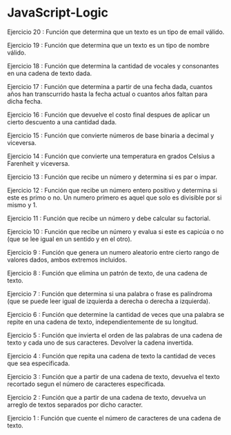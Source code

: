 # JavaScript-Logic

<p> Ejercicio 20 : Función que determina que un texto es un tipo de email válido. </p>
<p> Ejercicio 19 : Función que determina que un texto es un tipo de nombre válido. </p>
<p> Ejercicio 18 : Función que determina la cantidad de vocales y consonantes en una cadena de texto dada. </p>
<p> Ejercicio 17 : Función que determina a partir de una fecha dada, cuantos años han transcurrido hasta la fecha actual o cuantos años faltan para dicha fecha. </p>
<p> Ejercicio 16 : Función que devuelve el costo final despues de aplicar un cierto descuento a una cantidad dada. </p>
<p> Ejercicio 15 : Función que convierte números de base binaria a decimal y viceversa. </p>
<p> Ejercicio 14 : Función que convierte una temperatura en grados Celsius a Farenheit y viceversa. </p>
<p> Ejercicio 13 : Función que recibe un número y determina si es par o impar. </p>
<p> Ejercicio 12 : Función que recibe un número entero positivo y determina si este es primo o no. Un numero primero es aquel que solo es divisible por si mismo y 1. </p>
<p> Ejercicio 11 : Función que recibe un número y debe calcular su factorial. </p>
<p> Ejercicio 10 : Función que recibe un número y evalua si este es capicúa o no (que se lee igual en un sentido y en el otro). </p>
<p> Ejercicio 9 : Función que genera un numero aleatorio entre cierto rango de valores dados, ambos extremos incluidos. </p>
<p> Ejercicio 8 : Función que elimina un patrón de texto, de una cadena de texto. </p>
<p> Ejercicio 7 : Función que determina si una palabra o frase es palíndroma (que se puede leer igual de izquierda a derecha o derecha a izquierda). </p>
<p> Ejercicio 6 : Función que determine la cantidad de veces que una palabra se repite en una cadena de texto, independientemente de su longitud. </p>
<p> Ejercicio 5 : Función que invierta el orden de las palabras de una cadena de texto y cada uno de sus caracteres. Devolver la cadena invertida. </p>
<p> Ejercicio 4 : Función que repita una cadena de texto la cantidad de veces que sea especificada. </p>
<p> Ejercicio 3 : Función que a partir de una cadena de texto, devuelva el texto recortado segun el número de caracteres especificada. </p>
<p> Ejercicio 2 : Función que a partir de una cadena de texto, devuelva un arreglo de textos separados por dicho caracter. </p>
<p> Ejercicio 1 : Función que cuente el número de caracteres de una cadena de texto. </p>